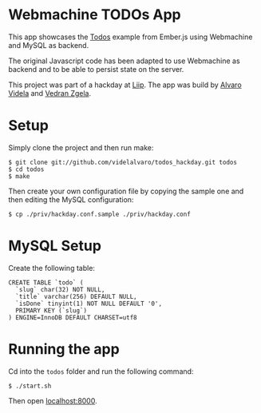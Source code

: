 # Webmachine TODOs App #

This app showcases the [Todos](http://emberjs.com/examples/todos/) example from Ember.js using Webmachine and MySQL as backend.

The original Javascript code has been adapted to use Webmachine as backend and to be able to persist state on the server.

This project was part of a hackday at [Liip](http://www.liip.ch). The app was build by [Alvaro Videla](https://twitter.com/#!/old_sound) and [Vedran Zgela](https://twitter.com/#!/vedranzgela).

# Setup #

Simply clone the project and then run make:

    $ git clone git://github.com/videlalvaro/todos_hackday.git todos
    $ cd todos
    $ make

Then create your own configuration file by copying the sample one and then editing the MySQL configuration:

    $ cp ./priv/hackday.conf.sample ./priv/hackday.conf

# MySQL Setup #

Create the following table:

    CREATE TABLE `todo` (
      `slug` char(32) NOT NULL,
      `title` varchar(256) DEFAULT NULL,
      `isDone` tinyint(1) NOT NULL DEFAULT '0',
      PRIMARY KEY (`slug`)
    ) ENGINE=InnoDB DEFAULT CHARSET=utf8

# Running the app #

Cd into the `todos` folder and run the following command:

    $ ./start.sh

Then open [localhost:8000](localhost:8000).